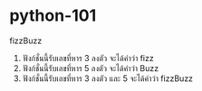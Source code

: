 # python-101

fizzBuzz

1. ฟังก์ชั่นนี้รับเลขที่หาร 3 ลงตัว จะได้คำว่า fizz
2. ฟังก์ชั่นนี้รับเลขที่หาร 5 ลงตัว จะได้คำว่า Buzz
3. ฟังก์ชั่นนี้รับเลขที่หาร 3 ลงตัว และ 5 จะได้คำว่า fizzBuzz
